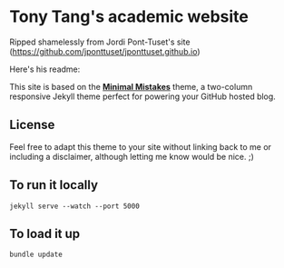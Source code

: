 # Tony Tang's academic website

Ripped shamelessly from Jordi Pont-Tuset's site (https://github.com/jponttuset/jponttuset.github.io)

Here's his readme:

This site is based on the **[Minimal Mistakes](http://mmistakes.github.io/minimal-mistakes)** theme, a two-column responsive Jekyll theme perfect for powering your GitHub hosted blog.


## License

Feel free to adapt this theme to your site without linking back to me or including a disclaimer, although letting me know would be nice. ;) 

## To run it locally
```
jekyll serve --watch --port 5000
```

## To load it up
```
bundle update
```
